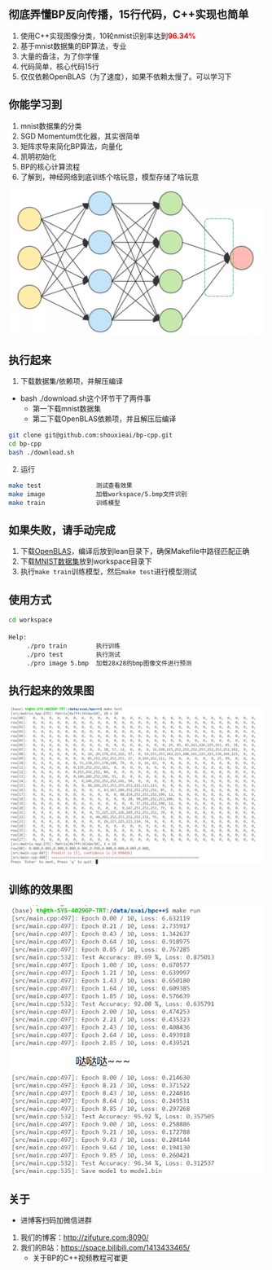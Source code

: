 ## 彻底弄懂BP反向传播，15行代码，C++实现也简单
1. 使用C++实现图像分类，10轮nmist识别率达到<font color=red>**96.34%**</font>
2. 基于mnist数据集的BP算法，专业
3. 大量的备注，为了你学懂
4. 代码简单，核心代码15行
5. 仅仅依赖OpenBLAS（为了速度），如果不依赖太慢了。可以学习下

## 你能学习到
1. mnist数据集的分类
2. SGD Momentum优化器，其实很简单
3. 矩阵求导来简化BP算法，向量化
4. 凯明初始化
5. BP的核心计算流程
6. 了解到，神经网络到底训练个啥玩意，模型存储了啥玩意

![](workspace/background.jpeg)

## 执行起来
1. 下载数据集/依赖项，并解压编译
- bash ./download.sh这个环节干了两件事
    - 第一下载mnist数据集
    - 第二下载OpenBLAS依赖项，并且解压后编译
```bash
git clone git@github.com:shouxieai/bp-cpp.git
cd bp-cpp
bash ./download.sh
```

2. 运行
```bash
make test               测试查看效果
make image              加载workspace/5.bmp文件识别
make train              训练模型
```

## 如果失败，请手动完成
1. 下载[OpenBLAS](https://github.com/xianyi/OpenBLAS/releases)，编译后放到lean目录下，确保Makefile中路径匹配正确
2. 下载[MNIST数据集](http://yann.lecun.com/exdb/mnist/)放到workspace目录下
3. 执行`make train`训练模型，然后`make test`进行模型测试

## 使用方式
```bash
cd workspace 

Help: 
     ./pro train        执行训练
     ./pro test         执行测试
     ./pro image 5.bmp  加载28x28的bmp图像文件进行预测
```

## 执行起来的效果图
![](workspace/test_console.png)

## 训练的效果图
![](workspace/train_console.png)

## 关于
- 进博客扫码加微信进群
1. 我们的博客：http://zifuture.com:8090/
2. 我们的B站：https://space.bilibili.com/1413433465/
    - 关于BP的C++视频教程可崔更